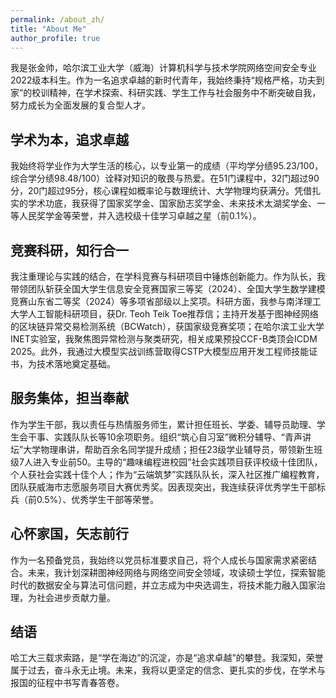 ```yaml
---
permalink: /about_zh/
title: "About Me"
author_profile: true
---
```


我是张金帅，哈尔滨工业大学（威海）计算机科学与技术学院网络空间安全专业2022级本科生。作为一名追求卓越的新时代青年，我始终秉持“规格严格，功夫到家”的校训精神，在学术探索、科研实践、学生工作与社会服务中不断突破自我，努力成长为全面发展的复合型人才。

学术为本，追求卓越
------
我始终将学业作为大学生活的核心，以专业第一的成绩（平均学分绩95.23/100，综合学分绩98.48/100）诠释对知识的敬畏与热爱。在51门课程中，32门超过90分，20门超过95分，核心课程如概率论与数理统计、大学物理均获满分。凭借扎实的学术功底，我获得了国家奖学金、国家励志奖学金、未来技术太湖奖学金、一等人民奖学金等荣誉，并入选校级十佳学习卓越之星（前0.1%）。

竞赛科研，知行合一
------
我注重理论与实践的结合，在学科竞赛与科研项目中锤炼创新能力。作为队长，我带领团队斩获全国大学生信息安全竞赛国家三等奖（2024）、全国大学生数学建模竞赛山东省二等奖（2024）等多项省部级以上奖项。科研方面，我参与南洋理工大学人工智能科研项目，获Dr. Teoh Teik Toe推荐信；主持开发基于图神经网络的区块链异常交易检测系统（BCWatch），获国家级竞赛奖项；在哈尔滨工业大学INET实验室，我聚焦图异常检测与聚类研究，相关成果预投CCF-B类顶会ICDM 2025。此外，我通过大模型实战训练营取得CSTP大模型应用开发工程师技能证书，为技术落地奠定基础。


服务集体，担当奉献
------
作为学生干部，我以责任与热情服务师生，累计担任班长、学委、辅导员助理、学生会干事、实践队队长等10余项职务。组织“筑心自习室”微积分辅导、“青声讲坛”大学物理串讲，帮助百余名同学提升成绩；担任23级学业辅导员，带领新生班级7人进入专业前50。主导的“趣味编程进校园”社会实践项目获评校级十佳团队，个人获社会实践十佳个人；作为“云端筑梦”实践队队长，深入社区推广编程教育，团队获威海市志愿服务项目大赛优秀奖。因表现突出，我连续获评优秀学生干部标兵（前0.5%）、优秀学生干部等荣誉。

心怀家国，矢志前行
------
作为一名预备党员，我始终以党员标准要求自己，将个人成长与国家需求紧密结合。未来，我计划深耕图神经网络与网络空间安全领域，攻读硕士学位，探索智能时代的数据安全与算法可信问题，并立志成为中央选调生，将技术能力融入国家治理，为社会进步贡献力量。

结语
------
哈工大三载求索路，是“学在海边”的沉淀，亦是“追求卓越”的攀登。我深知，荣誉属于过去，奋斗永无止境。未来，我将以更坚定的信念、更扎实的步伐，在学术与报国的征程中书写青春答卷。
